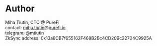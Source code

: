 # Author

Miha Tiutin, CTO @ PureFi  
contact: miha.tiutin@purefi.io  
telegram: @mtiutin  
ZkSync address: 0x13a8CB7f655162F468B2Bc4CD209c22704C9925A  

